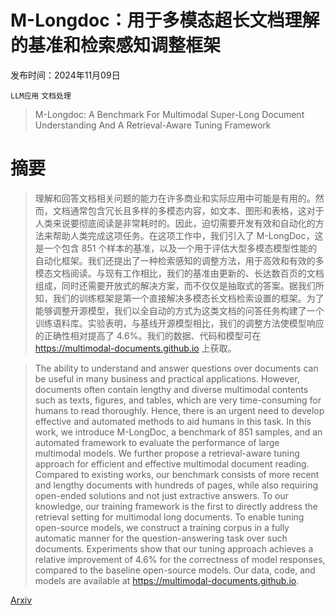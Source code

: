 # M-Longdoc：用于多模态超长文档理解的基准和检索感知调整框架

发布时间：2024年11月09日

`LLM应用` `文档处理`

> M-Longdoc: A Benchmark For Multimodal Super-Long Document Understanding And A Retrieval-Aware Tuning Framework

# 摘要

> 理解和回答文档相关问题的能力在许多商业和实际应用中可能是有用的。然而，文档通常包含冗长且多样的多模态内容，如文本、图形和表格，这对于人类来说要彻底阅读是非常耗时的。因此，迫切需要开发有效和自动化的方法来帮助人类完成这项任务。在这项工作中，我们引入了 M-LongDoc，这是一个包含 851 个样本的基准，以及一个用于评估大型多模态模型性能的自动化框架。我们还提出了一种检索感知的调整方法，用于高效和有效的多模态文档阅读。与现有工作相比，我们的基准由更新的、长达数百页的文档组成，同时还需要开放式的解决方案，而不仅仅是抽取式的答案。据我们所知，我们的训练框架是第一个直接解决多模态长文档检索设置的框架。为了能够调整开源模型，我们以全自动的方式为这类文档的问答任务构建了一个训练语料库。实验表明，与基线开源模型相比，我们的调整方法使模型响应的正确性相对提高了 4.6%。我们的数据、代码和模型可在 https://multimodal-documents.github.io 上获取。

> The ability to understand and answer questions over documents can be useful in many business and practical applications. However, documents often contain lengthy and diverse multimodal contents such as texts, figures, and tables, which are very time-consuming for humans to read thoroughly. Hence, there is an urgent need to develop effective and automated methods to aid humans in this task. In this work, we introduce M-LongDoc, a benchmark of 851 samples, and an automated framework to evaluate the performance of large multimodal models. We further propose a retrieval-aware tuning approach for efficient and effective multimodal document reading. Compared to existing works, our benchmark consists of more recent and lengthy documents with hundreds of pages, while also requiring open-ended solutions and not just extractive answers. To our knowledge, our training framework is the first to directly address the retrieval setting for multimodal long documents. To enable tuning open-source models, we construct a training corpus in a fully automatic manner for the question-answering task over such documents. Experiments show that our tuning approach achieves a relative improvement of 4.6% for the correctness of model responses, compared to the baseline open-source models. Our data, code, and models are available at https://multimodal-documents.github.io.

[Arxiv](https://arxiv.org/abs/2411.06176)
